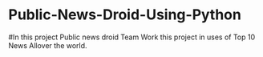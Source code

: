 # Public-News-Droid-Using-Python

#In this project Public news droid Team Work this project in uses of Top 10 News Allover the world.
